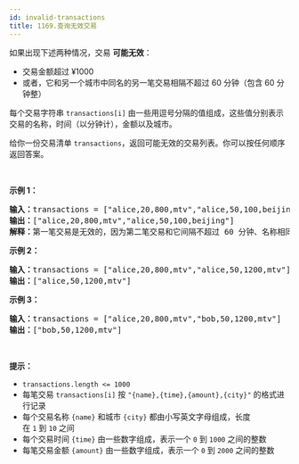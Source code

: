 ```yaml
---
id: invalid-transactions
title: 1169.查询无效交易
---
```

如果出现下述两种情况，交易 **可能无效**：


- 交易金额超过 ¥1000
- 或者，它和另一个城市中同名的另一笔交易相隔不超过 60 分钟（包含 60 分钟整）

每个交易字符串 <code>transactions[i]</code> 由一些用逗号分隔的值组成，这些值分别表示交易的名称，时间（以分钟计），金额以及城市。

给你一份交易清单 <code>transactions</code>，返回可能无效的交易列表。你可以按任何顺序返回答案。

 

**示例 1：**


<pre><strong>输入：</strong>transactions = [&#34;alice,20,800,mtv&#34;,&#34;alice,50,100,beijing&#34;]<br/><strong>输出：</strong>[&#34;alice,20,800,mtv&#34;,&#34;alice,50,100,beijing&#34;]<br/><strong>解释：</strong>第一笔交易是无效的，因为第二笔交易和它间隔不超过 60 分钟、名称相同且发生在不同的城市。同样，第二笔交易也是无效的。</pre>

**示例 2：**


<pre><strong>输入：</strong>transactions = [&#34;alice,20,800,mtv&#34;,&#34;alice,50,1200,mtv&#34;]<br/><strong>输出：</strong>[&#34;alice,50,1200,mtv&#34;]<br/></pre>

**示例 3：**


<pre><strong>输入：</strong>transactions = [&#34;alice,20,800,mtv&#34;,&#34;bob,50,1200,mtv&#34;]<br/><strong>输出：</strong>[&#34;bob,50,1200,mtv&#34;]<br/></pre>

 

**提示：**


- <code>transactions.length &lt;= 1000</code>
- 每笔交易 <code>transactions[i]</code> 按 <code>&#34;{name},{time},{amount},{city}&#34;</code> 的格式进行记录
- 每个交易名称 <code>{name}</code> 和城市 <code>{city}</code> 都由小写英文字母组成，长度在 <code>1</code> 到 <code>10</code> 之间
- 每个交易时间 <code>{time}</code> 由一些数字组成，表示一个 <code>0</code> 到 <code>1000</code> 之间的整数
- 每笔交易金额 <code>{amount}</code> 由一些数字组成，表示一个 <code>0</code> 到 <code>2000</code> 之间的整数
